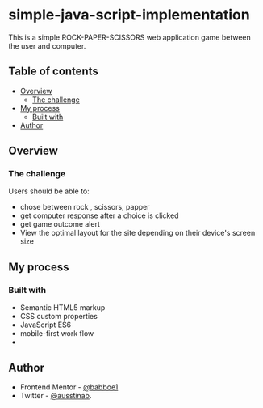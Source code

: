 # simple-java-script-implementation
This is a simple ROCK-PAPER-SCISSORS web application game between the user and computer.
## Table of contents

- [Overview](#overview)
  - [The challenge](#the-challenge)
- [My process](#my-process)
  - [Built with](#built-with)
- [Author](#author)


## Overview

### The challenge

Users should be able to:

- chose between rock , scissors, papper
- get computer response after a choice is clicked
- get game outcome alert
-  View the optimal layout for the site depending on their device's screen size

## My process

### Built with

- Semantic HTML5 markup
- CSS custom properties
- JavaScript ES6
- mobile-first work flow 
- 
## Author

- Frontend Mentor - [@babboe1](https://www.frontendmentor.io/profile/babboe1)
- Twitter - [@ausstinab](https://www.twitter.com/ausstinab).
